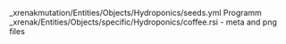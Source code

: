_xrenakmutation/Entities/Objects/Hydroponics/seeds.yml Programm
_xrenak/Entities/Objects/specific/Hydroponics/coffee.rsi - meta and png files
